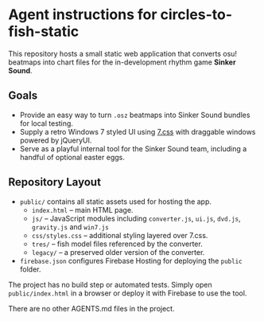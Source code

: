 # Agent instructions for circles-to-fish-static

This repository hosts a small static web application that converts osu! beatmaps into chart files for the in-development rhythm game **Sinker Sound**.

## Goals
- Provide an easy way to turn `.osz` beatmaps into Sinker Sound bundles for local testing.
- Supply a retro Windows 7 styled UI using [7.css](https://khang-nd.github.io/7.css/) with draggable windows powered by jQueryUI.
- Serve as a playful internal tool for the Sinker Sound team, including a handful of optional easter eggs.

## Repository Layout
- `public/` contains all static assets used for hosting the app.
  - `index.html` – main HTML page.
  - `js/` – JavaScript modules including `converter.js`, `ui.js`, `dvd.js`, `gravity.js` and `win7.js`
  - `css/styles.css` – additional styling layered over 7.css.
  - `tres/` – fish model files referenced by the converter.
  - `legacy/` – a preserved older version of the converter.
- `firebase.json` configures Firebase Hosting for deploying the `public` folder.

The project has no build step or automated tests. Simply open `public/index.html` in a browser or deploy it with Firebase to use the tool.

There are no other AGENTS.md files in the project.
